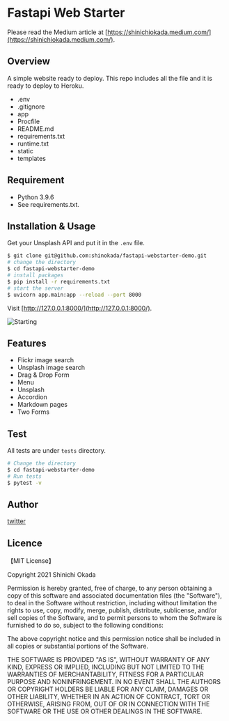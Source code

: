 # Fastapi Web Starter

Please read the Medium article at [https://shinichiokada.medium.com/](https://shinichiokada.medium.com/).

## Overview

A simple website ready to deploy.
This repo includes all the file and it is ready to deploy to Heroku.

- .env
- .gitignore
- app
- Procfile
- README.md
- requirements.txt
- runtime.txt
- static
- templates

## Requirement

- Python 3.9.6
- See requirements.txt.

## Installation & Usage

Get your Unsplash API and put it in the `.env` file.

```bash
$ git clone git@github.com:shinokada/fastapi-webstarter-demo.git
# change the directory
$ cd fastapi-webstarter-demo
# install packages
$ pip install -r requirements.txt
# start the server
$ uvicorn app.main:app --reload --port 8000
```

Visit [http://127.0.0.1:8000/](http://127.0.0.1:8000/).

![Starting](./images/image-1.png)

## Features

- Flickr image search
- Unsplash image search
- Drag & Drop Form
- Menu
- Unsplash
- Accordion
- Markdown pages
- Two Forms

## Test

All tests are under `tests` directory.

```bash
# Change the directory
$ cd fastapi-webstarter-demo
# Run tests
$ pytest -v
```

## Author

[twitter](https://twitter.com/shinokada)

## Licence

【MIT License】

Copyright 2021 Shinichi Okada

Permission is hereby granted, free of charge, to any person obtaining a copy of this software and associated documentation files (the "Software"), to deal in the Software without restriction, including without limitation the rights to use, copy, modify, merge, publish, distribute, sublicense, and/or sell copies of the Software, and to permit persons to whom the Software is furnished to do so, subject to the following conditions:

The above copyright notice and this permission notice shall be included in all copies or substantial portions of the Software.

THE SOFTWARE IS PROVIDED "AS IS", WITHOUT WARRANTY OF ANY KIND, EXPRESS OR IMPLIED, INCLUDING BUT NOT LIMITED TO THE WARRANTIES OF MERCHANTABILITY, FITNESS FOR A PARTICULAR PURPOSE AND NONINFRINGEMENT. IN NO EVENT SHALL THE AUTHORS OR COPYRIGHT HOLDERS BE LIABLE FOR ANY CLAIM, DAMAGES OR OTHER LIABILITY, WHETHER IN AN ACTION OF CONTRACT, TORT OR OTHERWISE, ARISING FROM, OUT OF OR IN CONNECTION WITH THE SOFTWARE OR THE USE OR OTHER DEALINGS IN THE SOFTWARE.
